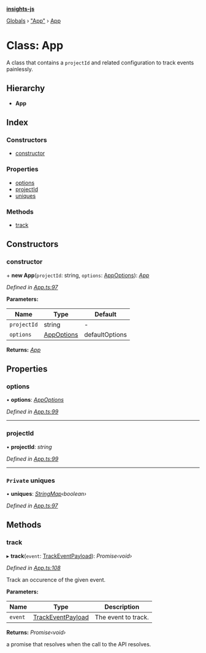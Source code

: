 **[insights-js](../README.md)**

[Globals](../globals.md) › [&quot;App&quot;](../modules/_app_.md) › [App](_app_.app.md)

# Class: App

A class that contains a `projectId` and related configuration to track events painlessly.

## Hierarchy

* **App**

## Index

### Constructors

* [constructor](_app_.app.md#constructor)

### Properties

* [options](_app_.app.md#options)
* [projectId](_app_.app.md#projectid)
* [uniques](_app_.app.md#private-uniques)

### Methods

* [track](_app_.app.md#track)

## Constructors

###  constructor

\+ **new App**(`projectId`: string, `options`: [AppOptions](../interfaces/_app_.appoptions.md)): *[App](_app_.app.md)*

*Defined in [App.ts:97](https://github.com/getinsights/insights-js/blob/fcce543/src/App.ts#L97)*

**Parameters:**

Name | Type | Default |
------ | ------ | ------ |
`projectId` | string | - |
`options` | [AppOptions](../interfaces/_app_.appoptions.md) |  defaultOptions |

**Returns:** *[App](_app_.app.md)*

## Properties

###  options

• **options**: *[AppOptions](../interfaces/_app_.appoptions.md)*

*Defined in [App.ts:99](https://github.com/getinsights/insights-js/blob/fcce543/src/App.ts#L99)*

___

###  projectId

• **projectId**: *string*

*Defined in [App.ts:99](https://github.com/getinsights/insights-js/blob/fcce543/src/App.ts#L99)*

___

### `Private` uniques

• **uniques**: *[StringMap](../interfaces/_app_.stringmap.md)‹boolean›*

*Defined in [App.ts:97](https://github.com/getinsights/insights-js/blob/fcce543/src/App.ts#L97)*

## Methods

###  track

▸ **track**(`event`: [TrackEventPayload](../interfaces/_app_.trackeventpayload.md)): *Promise‹void›*

*Defined in [App.ts:108](https://github.com/getinsights/insights-js/blob/fcce543/src/App.ts#L108)*

Track an occurence of the given event.

**Parameters:**

Name | Type | Description |
------ | ------ | ------ |
`event` | [TrackEventPayload](../interfaces/_app_.trackeventpayload.md) | The event to track.  |

**Returns:** *Promise‹void›*

a promise that resolves when the call to the API resolves.